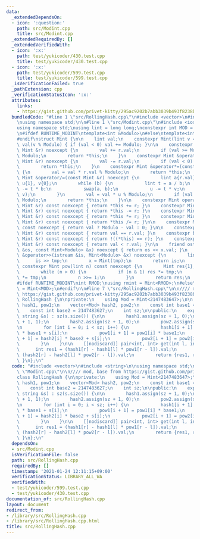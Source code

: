```yaml
---
data:
  _extendedDependsOn:
  - icon: ':question:'
    path: src/Modint.cpp
    title: src/Modint.cpp
  _extendedRequiredBy: []
  _extendedVerifiedWith:
  - icon: ':x:'
    path: test/yukicoder/430.test.cpp
    title: test/yukicoder/430.test.cpp
  - icon: ':x:'
    path: test/yukicoder/599.test.cpp
    title: test/yukicoder/599.test.cpp
  _isVerificationFailed: true
  _pathExtension: cpp
  _verificationStatusIcon: ':x:'
  attributes:
    links:
    - https://gist.github.com/privet-kitty/295ac9202b7abb3039b493f8238bf40f
  bundledCode: "#line 1 \"src/RollingHash.cpp\"\n#include <vector>\n#include <string>\n\
    \nusing namespace std;\n\n#line 1 \"src/Modint.cpp\"\n#include <iostream>\n\n\
    using namespace std;\nusing lint = long long;\nconstexpr int MOD = 1000000007;\n\
    \n#ifdef RUNTIME_MODINT\ntemplate<int &Modulo>\n#else\ntemplate<int Modulo>\n\
    #endif\nstruct Mint {\n\n    lint val;\n    constexpr Mint(lint v = 0) noexcept:\
    \ val(v % Modulo) { if (val < 0) val += Modulo; }\n\n    constexpr Mint &operator+=(const\
    \ Mint &r) noexcept {\n        val += r.val;\n        if (val >= Modulo) val -=\
    \ Modulo;\n        return *this;\n    }\n    constexpr Mint &operator-=(const\
    \ Mint &r) noexcept {\n        val -= r.val;\n        if (val < 0) val += Modulo;\n\
    \        return *this;\n    }\n    constexpr Mint &operator*=(const Mint &r) noexcept\
    \ {\n        val = val * r.val % Modulo;\n        return *this;\n    }\n    constexpr\
    \ Mint &operator/=(const Mint &r) noexcept {\n        lint a{r.val}, b{Modulo},\
    \ u{1}, v{0};\n        while (b) {\n            lint t = a / b;\n            a\
    \ -= t * b;\n            swap(a, b);\n            u -= t * v;\n            swap(u,\
    \ v);\n        }\n        val = val * u % Modulo;\n        if (val < 0) val +=\
    \ Modulo;\n        return *this;\n    }\n\n    constexpr Mint operator+(const\
    \ Mint &r) const noexcept { return *this += r; }\n    constexpr Mint operator-(const\
    \ Mint &r) const noexcept { return *this -= r; }\n    constexpr Mint operator*(const\
    \ Mint &r) const noexcept { return *this *= r; }\n    constexpr Mint operator/(const\
    \ Mint &r) const noexcept { return *this /= r; }\n\n    constexpr Mint operator-()\
    \ const noexcept { return val ? Modulo - val : 0; }\n\n    constexpr bool operator==(const\
    \ Mint &r) const noexcept { return val == r.val; }\n    constexpr bool operator!=(const\
    \ Mint &r) const noexcept { return !((*this) == r); }\n    constexpr bool operator<(const\
    \ Mint &r) const noexcept { return val < r.val; }\n\n    friend ostream &operator<<(ostream\
    \ &os, const Mint<Modulo> &x) noexcept { return os << x.val; }\n    friend istream\
    \ &operator>>(istream &is, Mint<Modulo> &x) noexcept {\n        lint tmp;\n  \
    \      is >> tmp;\n        x = Mint(tmp);\n        return is;\n    }\n\n    [[nodiscard]]\
    \ constexpr Mint pow(lint n) const noexcept {\n        Mint res{1}, tmp{*this};\n\
    \        while (n > 0) {\n            if (n & 1) res *= tmp;\n            tmp\
    \ *= tmp;\n            n >>= 1;\n        }\n        return res;\n    }\n};\n\n\
    #ifdef RUNTIME_MODINT\nint RMOD;\nusing rmint = Mint<RMOD>;\n#else\nusing mint\
    \ = Mint<MOD>;\n#endif\n\n#line 7 \"src/RollingHash.cpp\"\n\n//// mod, base from\
    \ https://gist.github.com/privet-kitty/295ac9202b7abb3039b493f8238bf40f\nclass\
    \ RollingHash {\n\nprivate:\n    using Mod = Mint<2147483647>;\n\n    vector<Mod>\
    \ hash1, pow1;\n    vector<Mod> hash2, pow2;\n    const int base1 = 2147483634;\n\
    \    const int base2 = 2147483627;\n    int sz;\n\npublic:\n    explicit RollingHash(const\
    \ string &s) : sz(s.size()) {\n\n        hash1.assign(sz + 1, 0);\n        pow1.assign(sz\
    \ + 1, 1);\n        hash2.assign(sz + 1, 0);\n        pow2.assign(sz + 1, 1);\n\
    \n        for (int i = 0; i < sz; i++) {\n            hash1[i + 1] = hash1[i]\
    \ * base1 + s[i];\n            pow1[i + 1] = pow1[i] * base1;\n            hash2[i\
    \ + 1] = hash2[i] * base2 + s[i];\n            pow2[i + 1] = pow2[i] * base2;\n\
    \        }\n    }\n\n    [[nodiscard]] pair<int, int> get(int l, int r) {\n  \
    \      int res1 = (hash1[r] - hash1[l] * pow1[r - l]).val;\n        int res2 =\
    \ (hash2[r] - hash2[l] * pow2[r - l]).val;\n        return {res1, res2};\n   \
    \ }\n};\n"
  code: "#include <vector>\n#include <string>\n\nusing namespace std;\n\n#include\
    \ \"Modint.cpp\"\n\n//// mod, base from https://gist.github.com/privet-kitty/295ac9202b7abb3039b493f8238bf40f\n\
    class RollingHash {\n\nprivate:\n    using Mod = Mint<2147483647>;\n\n    vector<Mod>\
    \ hash1, pow1;\n    vector<Mod> hash2, pow2;\n    const int base1 = 2147483634;\n\
    \    const int base2 = 2147483627;\n    int sz;\n\npublic:\n    explicit RollingHash(const\
    \ string &s) : sz(s.size()) {\n\n        hash1.assign(sz + 1, 0);\n        pow1.assign(sz\
    \ + 1, 1);\n        hash2.assign(sz + 1, 0);\n        pow2.assign(sz + 1, 1);\n\
    \n        for (int i = 0; i < sz; i++) {\n            hash1[i + 1] = hash1[i]\
    \ * base1 + s[i];\n            pow1[i + 1] = pow1[i] * base1;\n            hash2[i\
    \ + 1] = hash2[i] * base2 + s[i];\n            pow2[i + 1] = pow2[i] * base2;\n\
    \        }\n    }\n\n    [[nodiscard]] pair<int, int> get(int l, int r) {\n  \
    \      int res1 = (hash1[r] - hash1[l] * pow1[r - l]).val;\n        int res2 =\
    \ (hash2[r] - hash2[l] * pow2[r - l]).val;\n        return {res1, res2};\n   \
    \ }\n};\n"
  dependsOn:
  - src/Modint.cpp
  isVerificationFile: false
  path: src/RollingHash.cpp
  requiredBy: []
  timestamp: '2021-01-24 12:11:15+09:00'
  verificationStatus: LIBRARY_ALL_WA
  verifiedWith:
  - test/yukicoder/599.test.cpp
  - test/yukicoder/430.test.cpp
documentation_of: src/RollingHash.cpp
layout: document
redirect_from:
- /library/src/RollingHash.cpp
- /library/src/RollingHash.cpp.html
title: src/RollingHash.cpp
---
```

